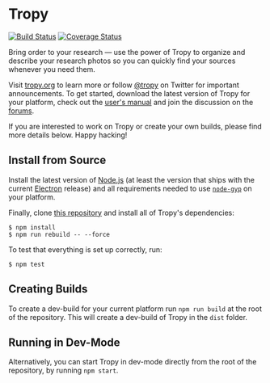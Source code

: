 # Tropy
[![Build Status](https://github.com/tropy/tropy/actions/workflows/ci.yml/badge.svg)](https://github.com/tropy/tropy/actions/workflow/ci.yml)
[![Coverage Status](https://coveralls.io/repos/github/tropy/tropy/badge.svg?branch=master)](https://coveralls.io/github/tropy/tropy)

Bring order to your research — use the power of Tropy to organize and describe
your research photos so you can quickly find your sources whenever you need them.

Visit [tropy.org](https://tropy.org) to learn more or follow
[@tropy](https://twitter.com/tropy) on Twitter for important announcements.
To get started, download the latest version of Tropy for your platform, check
out the [user's manual](https://docs.tropy.org) and join the discussion on the
[forums](https://forums.tropy.org).

If you are interested to work on Tropy or create your own builds, please
find more details below. Happy hacking!

## Install from Source
Install the latest version of [Node.js](https://nodejs.org) (at least the
version that ships with the current [Electron](https://electronjs.org)
release) and all requirements needed to use
[`node-gyp`](https://www.npmjs.com/package/node-gyp) on your platform.

Finally, clone [this repository](https://github.com/tropy/tropy.git) and
install all of Tropy's dependencies:

    $ npm install
    $ npm run rebuild -- --force

To test that everything is set up correctly, run:

    $ npm test

## Creating Builds
To create a dev-build for your current platform run `npm run build` at the
root of the repository. This will create a dev-build of Tropy in the `dist`
folder.

## Running in Dev-Mode
Alternatively, you can start Tropy in dev-mode directly from the root of the
repository, by running `npm start`.
